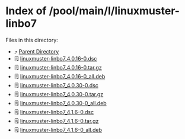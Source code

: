 
# Index of /pool/main/l/linuxmuster-linbo7
Files in this directory:
- ⤴ [Parent Directory](../)
- 🗒 [linuxmuster-linbo7_4.0.16-0.dsc](linuxmuster-linbo7_4.0.16-0.dsc)
- 🗒 [linuxmuster-linbo7_4.0.16-0.tar.gz](linuxmuster-linbo7_4.0.16-0.tar.gz)
- 🗒 [linuxmuster-linbo7_4.0.16-0_all.deb](linuxmuster-linbo7_4.0.16-0_all.deb)
- 🗒 [linuxmuster-linbo7_4.0.30-0.dsc](linuxmuster-linbo7_4.0.30-0.dsc)
- 🗒 [linuxmuster-linbo7_4.0.30-0.tar.gz](linuxmuster-linbo7_4.0.30-0.tar.gz)
- 🗒 [linuxmuster-linbo7_4.0.30-0_all.deb](linuxmuster-linbo7_4.0.30-0_all.deb)
- 🗒 [linuxmuster-linbo7_4.1.6-0.dsc](linuxmuster-linbo7_4.1.6-0.dsc)
- 🗒 [linuxmuster-linbo7_4.1.6-0.tar.gz](linuxmuster-linbo7_4.1.6-0.tar.gz)
- 🗒 [linuxmuster-linbo7_4.1.6-0_all.deb](linuxmuster-linbo7_4.1.6-0_all.deb)
